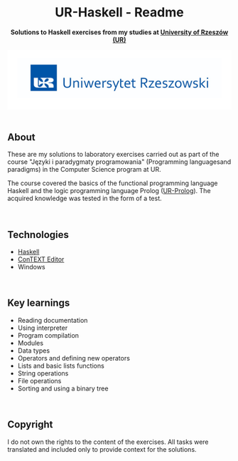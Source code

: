 <h1 align="center">UR-Haskell - Readme</h1>
<p align="center"><strong>Solutions to Haskell exercises from my studies at <a href="https://www.ur.edu.pl/pl/kolegia/kolegium-nauk-przyrodniczych">University of Rzeszów (UR)</a></strong>
<div align="center"><a href="https://www.ur.edu.pl/pl/kolegia/kolegium-nauk-przyrodniczych"><img src="for_readme/ur_banner.jpg"></a></div>
<br>

## About 
These are my solutions to laboratory exercises carried out as part of the course "Języki i paradygmaty programowania" (Programming languages ​​and paradigms) in the Computer Science program at UR. 

The course covered the basics of the functional programming language Haskell and the logic programming language Prolog ([UR-Prolog]()). The acquired knowledge was tested in the form of a test.

<br>

## Technologies
- [Haskell](https://www.haskell.org)
- [ConTEXT Editor](https://www.contexteditor.org)
- Windows

<br>

## Key learnings
- Reading documentation
- Using interpreter
- Program compilation
- Modules
- Data types
- Operators and defining new operators 
- Lists and basic lists functions
- String operations
- File operations
- Sorting and using a binary tree

<br>

## Copyright
I do not own the rights to the content of the exercises. All tasks were translated and included only to provide context for the solutions.
